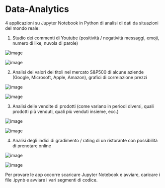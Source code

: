 # Data-Analytics
4 applicazioni su Jupyter Notebook in Python di analisi di dati da situazioni del mondo reale:


1. Studio dei commenti di Youtube (positività / negatività messaggi, emoji, numero di like, nuvola di parole)

![image](https://github.com/cla1994/Data-Analytics/assets/116500326/4709e0db-84ef-4daf-b01b-05b5554ddeea)

![image](https://github.com/cla1994/Data-Analytics/assets/116500326/86384e4b-3c8f-4ef1-9bed-cee3dd004141)




2. Analisi dei valori dei titoli nel mercato S&P500 di alcune aziende (Google, Microsoft, Apple, Amazon), grafici di correlazione prezzi

![image](https://github.com/cla1994/Data-Analytics/assets/116500326/521fb2f1-020e-4f40-917f-28d5e90126e1)

![image](https://github.com/cla1994/Data-Analytics/assets/116500326/cd1ab302-cc5f-425b-bd4d-2e952a02f801)




3. Analisi delle vendite di prodotti (come variano in periodi diversi, quali prodotti più venduti, quali più venduti insieme, ecc.)

![image](https://github.com/cla1994/Data-Analytics/assets/116500326/8a90e5e0-f73a-4add-baf4-9a9ada531d8c)

![image](https://github.com/cla1994/Data-Analytics/assets/116500326/617e7b79-ba86-47e9-baab-2374e32c24c8)




4. Analisi degli indici di gradimento / rating di un ristorante con possibilità di prenotare online

![image](https://github.com/cla1994/Data-Analytics/assets/116500326/7d0facaf-6e5b-4f44-9141-6ad9662433e6)

![image](https://github.com/cla1994/Data-Analytics/assets/116500326/00f88001-743c-4859-be40-f5c0d8881232)

Per provare le app occorre scaricare Jupyter Notebook e avviare, caricare i file .ipynb e avviare i vari segmenti di codice.
 
